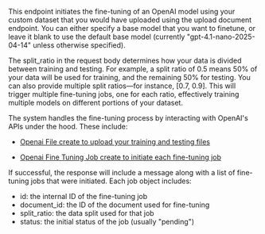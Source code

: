 This endpoint initiates the fine-tuning of an OpenAI model using your custom dataset that you would have uploaded using the upload document endpoint. You can either specify a base model that you want to finetune, or leave it blank to use the default base model (currently "gpt-4.1-nano-2025-04-14" unless otherwise specified).

The split_ratio in the request body determines how your data is divided between training and testing. For example, a split ratio of 0.5 means 50% of your data will be used for training, and the remaining 50% for testing. You can also provide multiple split ratios—for instance, [0.7, 0.9]. This will trigger multiple fine-tuning jobs, one for each ratio, effectively training multiple models on different portions of your dataset.

The system handles the fine-tuning process by interacting with OpenAI's APIs under the hood. These include:

- [Openai File create to upload your training and testing files](https://platform.openai.com/docs/api-reference/files/create)

- [Openai Fine Tuning Job create to initiate each fine-tuning job](https://platform.openai.com/docs/api-reference/fine_tuning/create)

If successful, the response will include a message along with a list of fine-tuning jobs that were initiated. Each job object includes:

- id: the internal ID of the fine-tuning job
- document_id: the ID of the document used for fine-tuning
- split_ratio: the data split used for that job
- status: the initial status of the job (usually "pending")

